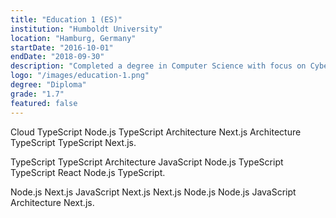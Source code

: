 ```yaml
---
title: "Education 1 (ES)"
institution: "Humboldt University"
location: "Hamburg, Germany"
startDate: "2016-10-01"
endDate: "2018-09-30"
description: "Completed a degree in Computer Science with focus on Cybersecurity."
logo: "/images/education-1.png"
degree: "Diploma"
grade: "1.7"
featured: false
---
```


Cloud TypeScript Node.js TypeScript Architecture Next.js Architecture TypeScript TypeScript Next.js.

TypeScript TypeScript Architecture JavaScript Node.js TypeScript TypeScript React Node.js TypeScript.

Node.js Next.js JavaScript Next.js Next.js Node.js Node.js JavaScript Architecture Next.js.

